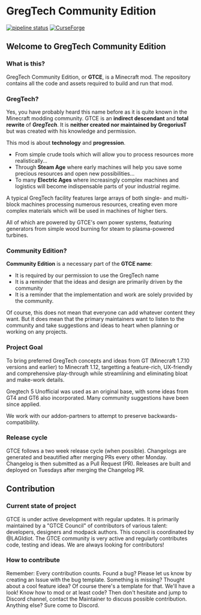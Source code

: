 # GregTech Community Edition  
[![pipeline status](https://gitlab.com/GregTechCE/GregTech/badges/master/pipeline.svg)](https://gitlab.com/GregTechCE/GregTech/commits/master)
[![CurseForge](http://cf.way2muchnoise.eu/versions/gregtechce_latest.svg)](https://minecraft.curseforge.com/projects/gregtechce) 

## Welcome to GregTech Community Edition
### What is this?
GregTech Community Edition, or **GTCE**, is a Minecraft mod. The repository contains all the code and assets required to build and run that mod.

### GregTech?
Yes, you have probably heard this name before as it is quite known in the Minecraft modding community. GTCE is an **indirect descendant** and **total rewrite** of _**GregTech**_.  It is **neither created nor maintained by GregoriusT** but was created with his knowledge and permission.

This mod is about **technology** and **progression**.
* From simple crude tools which will allow you to process resources more realistically...
* Through **Steam Age** where early machines will help you save some precious resources and open new possibilities...
* To many **Electric Ages** where increasingly complex machines and logistics will become indispensable parts of your industrial regime.

A typical GregTech facility features large arrays of both single- and multi-block machines processing numerous resources, creating even more complex materials which will be used in machines of higher tiers.

All of which are powered by GTCE's own power systems, featuring generators from simple wood burning for steam to plasma-powered turbines.

### Community Edition?
**Community Edition** is a necessary part of the **GTCE name**: 
* It is required by our permission to use the GregTech name
* It is a reminder that the ideas and design are primarily driven by the community
* It is a reminder that the implementation and work are solely provided by the community.

Of course, this does not mean that everyone can add whatever content they want.  But it does mean that the primary maintainers want to listen to the community and take suggestions and ideas to heart when planning or working on any projects.

### Project Goal
To bring preferred GregTech concepts and ideas from GT (Minecraft 1.7.10 versions and earlier) to Minecraft 1.12, targetting a feature-rich, UX-friendly and comprehensive play-through while streamlining and eliminating bloat and make-work details.

Gregtech 5 Unofficial was used as an original base, with some ideas from GT4 and GT6 also incorporated. Many community suggestions have been since applied.

We work with our addon-partners to attempt to preserve backwards-compatibility.

### Release cycle
GTCE follows a two week release cycle (when possible). 
Changelogs are generated and beautified after merging PRs every other Monday. Changelog is then submitted as a Pull Request (PR).
Releases are built and deployed on Tuesdays after merging the Changelog PR.

## Contribution
### Current state of project
GTCE is under active development with regular updates. It is primarily maintained by a "GTCE Council" of contributors of various talent: developers, designers and modpack authors. This council is coordinated by @LAGIdiot. The GTCE community is very active and regularly contributes code, testing and ideas.
We are always looking for contributors!

### How to contribute
Remember: Every contribution counts. 
Found a bug? Please let us know by creating an Issue with the bug template. 
Something is missing? Thought about a cool feature idea? Of course there's a template for that.  We'll have a look!
Know how to mod or at least code? Then don't hesitate and jump to Discord channel, contact the Maintainer to discuss possible contribution.
Anything else? Sure come to Discord.


